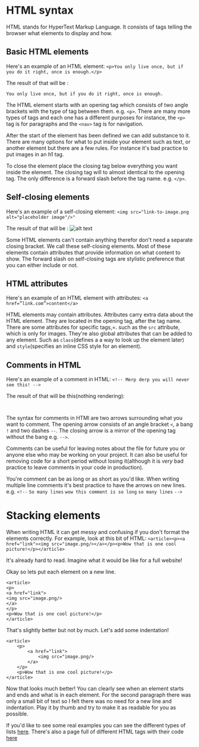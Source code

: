 # HTML syntax
HTML stands for HyperText Markup Language. It consists of tags telling the browser what elements to display and how.

## Basic HTML elements
Here's an example of an HTML element:
`<p>You only live once, but if you do it right, once is enough.</p>`

The result of that will be :

    You only live once, but if you do it right, once is enough.

The HTML element starts with an opening tag which consists of two angle brackets with the type of tag between them. e.g. `<p>`. There are many more types of tags and each one has a different purposes for instance, the `<p>` tag is for paragraphs and the `<nav>` tag is for navigation.

After the start of the element has been defined we can add substance to it. There are many options for what to put inside your element such as text, or another element but there are a few rules. For instance it's bad practice to put images in an h1 tag.

To close the element place the closing tag below everything you want inside the element. The closing tag will to almost identical to the opening tag. The only difference is a forward slash before the tag name. e.g. `</p>`.

## Self-closing elements
Here's an example of a self-closing element:
`<img src="link-to-image.png alt="placeholder image"/>"`

The result of that will be :
![alt text](http://lorempixel.com/output/cats-q-c-100-100-1.jpg "placeholder image")

Some HTML elements can't contain anything therefor don't need a separate closing bracket. We call these self-closing elements. Most of these elements contain attributes that provide information on what content to show. The forward slash on self-closing tags are stylistic preference that you can either include or not.

## HTML attributes
Here's an example of an HTML element with attributes:
`<a href=”link.com”>content</a>`

HTML elements may contain attributes. Attributes carry extra data about the HTML element. They are located in the opening tag, after the tag name. There are some attributes for specific tags,=. such as the `src` attribute, which is only for images. They're also global attributes that can be added to any element. Such as `class`(defines a a way to look up the element later)
and `style`(specifies an inline CSS style for an element).
## Comments in HTML
Here's an example of a comment in HTML:
`<!-- Merp derp you will never see this! -->`

The result of that will be this(nothing rendering):

     

The syntax for comments in HTMl are two arrows surrounding what you want to comment. The opening arrow consists of an angle bracket `<`, a bang `!` and two dashes `--`. The closing arrow is a mirror of the opening tag without the bang e.g. `-->`.

Comments can be useful for leaving notes about the file for future you or anyone else who may be working on your project. It can also be useful for removing code for a short period without losing it(although it is *very* bad practice to leave comments in your code in production).

You're comment can be as long or as short as you'd like. When writing multiple line comments it's best practice to have the arrows on new lines.
e.g.
`<!--`
`So many lines`
`wow this comment is so long`
`so many lines`
`-->`

# Stacking elements
When writing HTML it can get messy and confusing if you don't format the elements correctly.
For example, look at this bit of HTML:
`<article><p><a href="link"><img src="image.png/></a></p><p>Wow that is one cool picture!</p></article>`

It's already hard to read. Imagine what it would be like for a full website!

Okay so lets put each element on a new line.
```
<article>
<p>
<a href="link">
<img src="image.png/>
</a>
</p>
<p>Wow that is one cool picture!</p>
</article>
````

That's slightly better but not by much. Let's add some indentation!
```
<article>
    <p>
        <a href="link">
            <img src="image.png/>
        </a>
    </p>
    <p>Wow that is one cool picture!</p>
</article>
```
Now that looks much better! You can clearly see when an element starts and ends and what is in each element. For the second paragraph there was only a small bit of text so I felt there was no need for a new line and indentation. Play it by thumb and try to make it as readable for you as possible.


If you'd like to see some real examples you can see the different types of lists [here](https://chelsea-dover.github.io/html_lists.html). There's also a page full of different HTML tags with their code  [here](https://chelsea-dover.github.io/basic_site.html)
